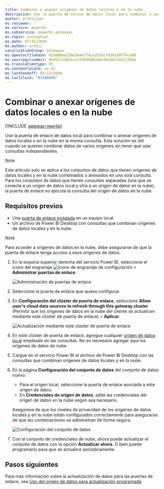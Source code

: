 ```yaml
---
title: Combinar o anexar orígenes de datos locales o en la nube
description: Use la puerta de enlace de datos local para combinar o anexar orígenes de datos locales o en la nube en la misma consulta.
author: arthiriyer
ms.reviewer: ''
ms.service: powerbi
ms.subservice: powerbi-gateways
ms.topic: conceptual
ms.date: 07/15/2019
ms.author: arthii
LocalizationGroup: Gateways
ms.openlocfilehash: 61a008ee238e3e4e774ce251bc7439149ff4ca09
ms.sourcegitcommit: 0e9e211082eca7fd939803e0cd9c6b114af2f90a
ms.translationtype: HT
ms.contentlocale: es-ES
ms.lasthandoff: 05/13/2020
ms.locfileid: "83308840"
---
```

# <a name="merge-or-append-on-premises-and-cloud-data-sources"></a>Combinar o anexar orígenes de datos locales o en la nube

[!INCLUDE [gateway-rewrite](../includes/gateway-rewrite.md)]

Use la puerta de enlace de datos local para combinar o anexar orígenes de datos locales o en la nube en la misma consulta. Esta solución es útil cuando se quieren combinar datos de varios orígenes sin tener que usar consultas independientes.

>[!NOTE]
>Este artículo solo se aplica a los conjuntos de datos que tienen orígenes de datos locales y en la nube combinados o anexados en una sola consulta. Para los conjuntos de datos que tienen consultas separadas (una que se conecta a un origen de datos local y otra a un origen de datos en la nube), la puerta de enlace no ejecuta la consulta del origen de datos en la nube.

## <a name="prerequisites"></a>Requisitos previos

- Una [puerta de enlace instalada](/data-integration/gateway/service-gateway-install) en un equipo local.
- Un archivo de Power BI Desktop con consultas que combinan orígenes de datos locales y en la nube.

>[!NOTE]
>Para acceder a orígenes de datos en la nube, debe asegurarse de que la puerta de enlace tenga acceso a esos orígenes de datos.

1. En la esquina superior derecha del servicio Power BI, seleccione el icono del engranaje ![Icono de engranaje de configuración](media/service-gateway-mashup-on-premises-cloud/icon-gear.png) > **Administrar puertas de enlace**.

    ![Administración de puertas de enlace](media/service-gateway-mashup-on-premises-cloud/manage-gateways.png)

2. Seleccione la puerta de enlace que quiere configurar.

3. En **Configuración del clúster de puerta de enlace**, seleccione **Allow user's cloud data sources to refresh through this gateway cluster** (Permitir que los orígenes de datos en la nube del cliente se actualicen mediante este clúster de puerta de enlace)  > **Aplicar**.

    ![Actualización mediante este clúster de puerta de enlace](media/service-gateway-mashup-on-premises-cloud/refresh-gateway-cluster.png)

4. En este clúster de puerta de enlace, agregue cualquier [origen de datos local](service-gateway-enterprise-manage-scheduled-refresh.md#add-a-data-source) empleado en las consultas. No es necesario agregar aquí los orígenes de datos de nube.

5. Cargue en el servicio Power BI el archivo de Power BI Desktop con las consultas que combinan orígenes de datos locales y en la nube.

6. En la página **Configuración del conjunto de datos** del conjunto de datos nuevo:

   - Para el origen local, seleccione la puerta de enlace asociada a este origen de datos.
   - En **Credenciales de origen de datos**, edite las credenciales del origen de datos en la nube según sea necesario.

    Asegúrese de que los niveles de privacidad de los orígenes de datos locales y en la nube están configurados correctamente para asegurarse de que las combinaciones se administran de forma segura.

     ![Configuración del conjunto de datos](media/service-gateway-mashup-on-premises-cloud/dataset-settings.png)

7. Con el conjunto de credenciales de nube, ahora puede actualizar el conjunto de datos con la opción **Actualizar ahora**. O bien puede programarlo para que se actualice periódicamente.

## <a name="next-steps"></a>Pasos siguientes

Para más información sobre la actualización de datos para las puertas de enlace, vea [Uso del origen de datos para actualización programada](service-gateway-enterprise-manage-scheduled-refresh.md#use-the-data-source-for-scheduled-refresh).
